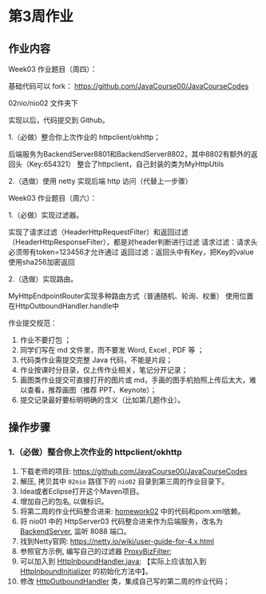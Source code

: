 # 第3周作业


## 作业内容

Week03 作业题目（周四）：

基础代码可以 fork： https://github.com/JavaCourse00/JavaCourseCodes

02nio/nio02 文件夹下

实现以后，代码提交到 Github。

1.（必做）整合你上次作业的 httpclient/okhttp； 

后端服务为BackendServer8801和BackendServer8802，其中8802有额外的返回头（Key:654321）
整合了httpclient，自己封装的类为MyHttpUtils

2.（选做）使用 netty 实现后端 http 访问（代替上一步骤）

Week03 作业题目（周六）：

1.（必做）实现过滤器。

实现了请求过滤（HeaderHttpRequestFilter）和返回过滤（HeaderHttpResponseFilter），都是对header判断进行过滤
请求过滤：请求头必须带有token=123456才允许通过
返回过滤：返回头中有Key，把Key的value使用sha256加密返回

2.（选做）实现路由。

MyHttpEndpointRouter实现多种路由方式（普通随机、轮询、权重）
使用位置在HttpOutboundHandler.handle中

作业提交规范：

1. 作业不要打包 ；
2. 同学们写在 md 文件里，而不要发 Word, Excel , PDF 等 ；
3. 代码类作业需提交完整 Java 代码，不能是片段；
4. 作业按课时分目录，仅上传作业相关，笔记分开记录；
5. 画图类作业提交可直接打开的图片或 md，手画的图手机拍照上传后太大，难以查看，推荐画图（推荐 PPT、Keynote）；
6. 提交记录最好要标明明确的含义（比如第几题作业）。

## 操作步骤

### 1.（必做）整合你上次作业的 httpclient/okhttp

1. 下载老师的项目: https://github.com/JavaCourse00/JavaCourseCodes
2. 解压, 拷贝其中 `02nio` 路径下的 `nio02` 目录到第三周的作业目录下。
3. Idea或者Eclipse打开这个Maven项目。
4. 增加自己的包名, 以做标识。
5. 将第二周的作业代码整合进来: [homework02](../Week_02/homework02/) 中的代码和pom.xml依赖。
6. 将 nio01 中的 HttpServer03 代码整合进来作为后端服务，改名为 [BackendServer](https://github.com/renfufei/JAVA-000/blob/main/Week_03/nio02/src/main/java/com/renfufei/homework03/BackendServer.java), 监听 8088 端口。
7. 找到Netty官网: https://netty.io/wiki/user-guide-for-4.x.html
8. 参照官方示例, 编写自己的过滤器 [ProxyBizFilter](https://github.com/renfufei/JAVA-000/blob/main/Week_03/nio02/src/main/java/com/renfufei/homework03/ProxyBizFilter.java);
9. 可以加入到 [HttpInboundHandler.java](https://github.com/renfufei/JAVA-000/blob/main/Week_03/nio02/src/main/java/io/github/kimmking/gateway/inbound/); 【实际上应该加入到 [HttpInboundInitializer](./nio02/src/main/java/io/github/kimmking/gateway/inbound/HttpInboundInitializer.java) 的初始化方法中】。
10. 修改 [HttpOutboundHandler](https://github.com/renfufei/JAVA-000/blob/main/Week_03/nio02/src/main/java/io/github/kimmking/gateway/outbound/httpclient4/HttpOutboundHandler.java) 类，集成自己写的第二周的作业代码；
